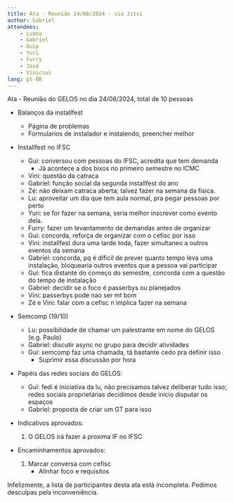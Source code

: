 ```yaml
---
title: Ata - Reunião 24/08/2024 - via Jitsi
author: Gabriel
attendees:
    - Luana
    - Gabriel
    - Guip
    - Yuri
    - Furry
    - José
    - Vinicius
lang: pt-BR
---
```


Ata - Reunião do GELOS no dia 24/08/2024, total de 10 pessoas

- Balanços da installfest
    - Página de problemas
    - Formularios de instalador e instalendo, preencher melhor

- Installfest no IFSC
    - Gui: conversou com pessoas do IFSC, acredita que tem demanda
        - Já acontece a dos bixos no primeiro semestre no ICMC
    - Vini: questão da catraca
    - Gabriel: função social da segunda installfest do ano
    - Zé: não deixam catraca aberta; talvez fazer na semana da física.
    - Lu: aproveitar um dia que tem aula normal, pra pegar pessoas por perto
    - Yuri: se for fazer na semana, seria melhor inscrever como evento dela.
    - Furry: fazer um levantamento de demandas antes de organizar
    - Gui: concorda, reforça de organizar com o cefisc por isso
    - Vini: installfest dura uma tarde toda, fazer simultaneo a outros eventos da semana
    - Gabriel: concorda, pq é dificil de prever quanto tempo leva uma instalação, bloquearia outros eventos que a pessoa vai participar
    - Gui: fica distante do começo do semestre, concorda com a questão do tempo de instalação
    - Gabriel: decidir se o foco é passerbys ou planejados
    - Vini: passerbys pode nao ser mt bom
    - Zé e Vini: falar com a cefisc n implica fazer na semana

- Semcomp (19/10)
    - Lu: possibilidade de chamar um palestrante em nome do GELOS (e.g. Paulo) 
    - Gabriel: discutir async no grupo para decidir atividades
    - Gui: semcomp faz uma chamada, tá bastante cedo pra definir isso
        - Suprimir essa discussão por hora

- Papéis das redes sociais do GELOS:
    - Gui: fedi é iniciativa da lu, não precisamos talvez deliberar tudo isso; redes sociais proprietárias decidimos desde inicio disputar os espaços
    - Gabriel: proposta de criar um GT para isso

- Indicativos aprovados:
    1. O GELOS irá fazer a proxima IF no IFSC
- Encaminhamentos aprovados:
    1. Marcar conversa com cefisc
        - Alinhar foco e requisitos

Infelizmente, a lista de participantes desta ata está incompleta. Pedimos desculpas pela inconveniência.

